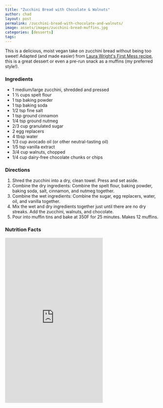 ```yaml
---
title: "Zucchini Bread with Chocolate & Walnuts"
author: chad
layout: post
permalink: /zucchini-bread-with-chocolate-and-walnuts/
image: assets/images/zucchini-bread-muffins.jpg
categories: [desserts]
tags:
---
```


This is a delicious, moist vegan take on zucchini bread without being too sweet! Adapted 
(and made easier) from [Laura Wright's First Mess recipe](https://thefirstmess.com/2020/08/12/vegan-spelt-zucchini-bread-recipe/#recipe), 
this is a great dessert or even a pre-run snack as a muffins (my preferred style!). 

<h3> Ingredients </h3>

- 1 medium/large zucchini, shredded and pressed
- 1 ½ cups spelt flour
- 1 tsp baking powder
- 1 tsp baking soda 
- 1/2 tsp fine salt
- 1 tsp ground cinnamon
- 1/4 tsp ground nutmeg
- 2/3 cup granulated sugar
- 2 egg replacers
- 4 tbsp water
- 1/3 cup avocado oil (or other neutral-tasting oil)
- 1/5 tsp vanilla extract 
- 3/4 cup walnuts, chopped
- 1/4 cup dairy-free chocolate chunks or chips

<h3> Directions </h3>

1. Shred the zucchini into a dry, clean towel. Press and set aside. 
2. Combine the dry ingredients: Combine the spelt flour, baking powder, baking soda, salt, cinnamon, and nutmeg together. 
3. Combine the wet ingredients: Combine the sugar, egg replacers, water, oil, and vanilla together. 
4. Mix the wet and dry ingredients together just until there are no dry streaks. Add the zucchini, walnuts, and chocolate. 
5. Pour into muffin tins and bake at 350F for 25 minutes. Makes 12 muffins. 

<h3> Nutrition Facts </h3>

<iframe title="CRONOMETER.com" width="320" height="540" src="https://cronometer.com/facts.html?food=39079755&measure=117096013&labelType=AMERICAN_2016" frameborder="0"></iframe>
